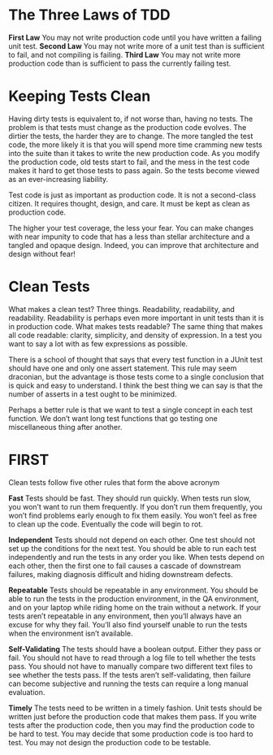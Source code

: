 # The Three Laws of TDD

**First Law** You may not write production code until you have written a failing unit test. 
**Second Law** You may not write more of a unit test than is sufficient to fail, and not compiling is failing. 
**Third Law** You may not write more production code than is sufficient to pass the currently failing test.


# Keeping Tests Clean

Having dirty tests is equivalent to, if not worse than, having no tests. The problem is that tests must change as the production code evolves. The dirtier the tests, the harder they are to change. The more tangled the test code, the more likely it is that you will spend more time cramming new tests into the suite than it takes to write the new production code. As you modify the production code, old tests start to fail, and the mess in the test code makes it hard to get those tests to pass again. So the tests become viewed as an ever-increasing liability.

Test code is just as important as production code. It is not a second-class citizen. It requires thought, design, and care. It must be kept as clean as production code.

The higher your test coverage, the less your fear. You can make changes with near impunity to code that has a less than stellar architecture and a tangled and opaque design. Indeed, you can improve that architecture and design without fear!


# Clean Tests

What makes a clean test? Three things. Readability, readability, and readability. Readability is perhaps even more important in unit tests than it is in production code. What makes tests readable? The same thing that makes all code readable: clarity, simplicity, and density of expression. In a test you want to say a lot with as few expressions as possible.

There is a school of thought that says that every test function in a JUnit test should have one and only one assert statement. This rule may seem draconian, but the advantage is those tests come to a single conclusion that is quick and easy to understand. I think the best thing we can say is that the number of asserts in a test ought to be minimized.

Perhaps a better rule is that we want to test a single concept in each test function. We don’t want long test functions that go testing one miscellaneous thing after another.


# FIRST

Clean tests follow five other rules that form the above acronym

**Fast** 
Tests should be fast. They should run quickly. When tests run slow, you won’t want to run them frequently. If you don’t run them frequently, you won’t find problems early enough to fix them easily. You won’t feel as free to clean up the code. Eventually the code will begin to rot.

**Independent** 
Tests should not depend on each other. One test should not set up the conditions for the next test. You should be able to run each test independently and run the tests in any order you like. When tests depend on each other, then the first one to fail causes a cascade of downstream failures, making diagnosis difficult and hiding downstream defects.

**Repeatable** 
Tests should be repeatable in any environment. You should be able to run the tests in the production environment, in the QA environment, and on your laptop while riding home on the train without a network. If your tests aren’t repeatable in any environment, then you’ll always have an excuse for why they fail. You’ll also find yourself unable to run the tests when the environment isn’t available.

**Self-Validating** 
The tests should have a boolean output. Either they pass or fail. You should not have to read through a log file to tell whether the tests pass. You should not have to manually compare two different text files to see whether the tests pass. If the tests aren’t self-validating, then failure can become subjective and running the tests can require a long manual evaluation.

**Timely** 
The tests need to be written in a timely fashion. Unit tests should be written just before the production code that makes them pass. If you write tests after the production code, then you may find the production code to be hard to test. You may decide that some production code is too hard to test. You may not design the production code to be testable.





















